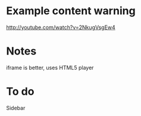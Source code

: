 Example content warning
======================================
http://youtube.com/watch?v=2NkugVsgEw4

Notes
===================================
iframe is better, uses HTML5 player

To do
=======
Sidebar
